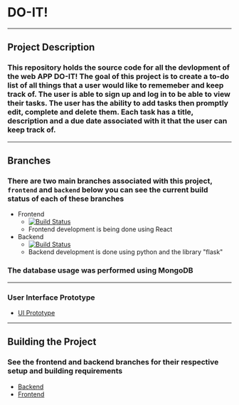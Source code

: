 # DO-IT!
---
## Project Description
### This repository holds the source code for all the devlopment of the web APP DO-IT! The goal of this project is to create a to-do list of all things that a user would like to rememeber and keep track of. The user is able to sign up and log in to be able to view their tasks. The user has the ability to add tasks then promptly edit, complete and delete them. Each task has a title, description and a due date associated with it that the user can keep track of. 
--- 
## Branches
### There are two main branches associated with this project, `frontend` and `backend` below you can see the current build status of each of these branches

* Frontend 
   * [![Build Status](https://travis-ci.com/jarmeister99/csc307-doit.svg?branch=frontend)](https://travis-ci.com/jarmeister99/csc307-doit)
   * Frontend development is being done using React
* Backend
   * [![Build Status](https://travis-ci.com/jarmeister99/csc307-doit.svg?branch=backend)](https://travis-ci.com/jarmeister99/csc307-doit)
   * Backend development is done using python and the library "flask"

### The database usage was performed using MongoDB
---
### User Interface Prototype
* [UI Prototype](https://www.figma.com/file/pO1AkQWCYrt9qTQPGRB2ri/Prototype?node-id=0%3A1)
---
## Building the Project
### See the frontend and backend branches for their respective setup and building requirements
* [Backend](https://github.com/jarmeister99/csc307-doit/tree/backend)
* [Frontend](https://github.com/jarmeister99/csc307-doit/tree/frontend)

